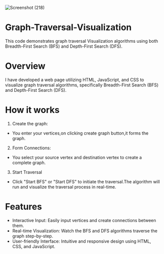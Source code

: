 ![Screenshot (218)](https://github.com/user-attachments/assets/1fad2d7d-f1ff-466e-861c-1cb66ae13951)

# Graph-Traversal-Visualization
This code demonstrates graph traversal  Visualization algorithms using both Breadth-First Search (BFS) and Depth-First Search (DFS).

# Overview
I have developed a web page utilizing HTML, JavaScript, and CSS to visualize graph traversal algorithms, specifically Breadth-First Search (BFS) and Depth-First Search (DFS).

# How it works
1) Create the graph:
  * You enter your vertices,on clicking create graph button,it forms the graph.
2) Form Connections:
  * You select your source vertex and destination vertex to create a complete graph.
3) Start Traversal
  * Click "Start BFS" or "Start DFS" to initiate the traversal.The algorithm will run and visualize the traversal process in real-time.

# Features
* Interactive Input: Easily input vertices and create connections between them.
* Real-time Visualization: Watch the BFS and DFS algorithms traverse the graph step-by-step.
* User-friendly Interface: Intuitive and responsive design using HTML, CSS, and JavaScript.
